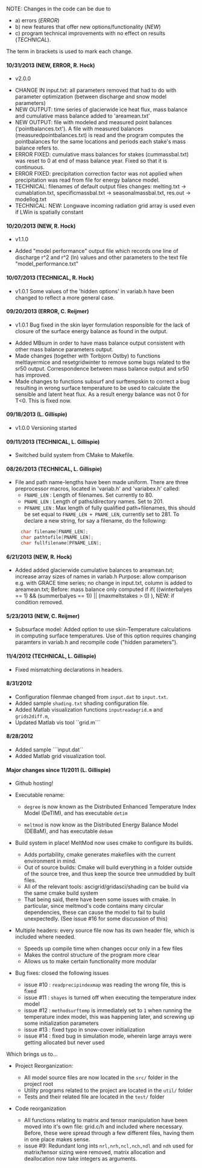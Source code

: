 NOTE: Changes in the code can be due to
* a) errors  (_ERROR_)
* b) new features that offer new options/functionality (_NEW_)
* c) program technical improvements with no effect on results (_TECHNICAL_).

The term in brackets is used to mark each change.

#### 10/31/2013 (NEW, ERROR, R. Hock)
* v2.0.0
- CHANGE IN input.txt: all parameters removed that had to do with parameter optimization (between discharge and snow model parameters)
- NEW OUTPUT: time series of glacierwide ice heat flux, mass balance and cumulative mass balance added to 'areamean.txt'
- NEW OUTPUT: file with modeled and measured point balances ('pointbalances.txt'). A file with measured balances (measuredpointbalances.txt) is read and the program computes the pointbalances for the same locations and periods each stake's mass balance refers to.
- ERROR FIXED: cumulative mass balances for stakes (cummassbal.txt) was reset to 0 at end of mass balance year. Fixed so that it is continuous.
- ERROR FIXED: precipitation correction factor was not applied when precipitation was read from file for energy balance model.
- TECHNICAL: filenames of default output files changes:
     melting.txt        → cumablation.txt, 
     specificmassbal.txt → seasonalmassbal.txt, 
     res.out  	        → modellog.txt
- TECHNICAL: NEW: Longwave incoming radiation grid array is used even if LWin is spatially constant

#### 10/20/2013 (NEW, R. Hock)
* v1.1.0
- Added "model performance" output file which records one line of discharge r^2 and r^2 (ln) values and other parameters
to the text file "model_performance.txt"

#### 10/07/2013  (TECHNICAL, R. Hock)
* v1.0.1
  Some values of the 'hidden options' in variab.h have been changed to reflect a more general case.

#### 09/20/2013 (ERROR, C. Reijmer)

* v1.0.1
   Bug fixed in the skin layer formulation responsible for the lack of closure of the surface energy balance as found in the output.
- Added MBsum in order to have mass balance output consistent with other mass balance parameters output.
- Made changes (together with Torbjorn Ostby) to functions meltlayermice and resetgridwinter to remove 
some bugs related to the sr50 output. Correspondence between mass balance output and sr50 has improved.
- Made changes to functions subsurf and surftempskin to correct a bug resulting in wrong surface temperature to be used to calculate the sensible and latent heat flux. As a result energy balance was not 0 for T<0. This is fixed now.

#### 09/18/2013 (L. Gillispie)
* v1.0.0 Versioning started

#### 09/11/2013  (TECHNICAL, L. Gillispie)
* Switched build system from CMake to Makefile.


#### 08/26/2013  (TECHNICAL, L. Gillispie)
* File and path name-lengths have been made uniform. There are three preprocessor
  macros, located in 'variab.h' and 'variabex.h' called:
    - ```FNAME_LEN``` : Length of filenames. Set currently to 80.
    - ```PNAME_LEN``` : Length of paths/directory names. Set to 201.
    - ```PFNAME_LEN``` : Max length of fully qualified path+filenames,
      this should be set equal to ```FNAME_LEN + PNAME_LEN```, currently
      set to 281.
  To declare a new string, for say a filename, do the following:
  ```c
    char filename[FNAME_LEN];
    char pathtofile[PNAME_LEN];
    char fullfilename[PFNAME_LEN];
  ```

#### 6/21/2013  (NEW, R. Hock)
* Added added glacierwide cumulative balances to areamean.txt; increase array sizes of names in variab.h
  Purpose: allow comparison e.g. with GRACE time series; no change in
  input.txt, column is added to areamean.txt;
  Before: mass balance only computed if if( ((winterbalyes == 1) &&
  (summerbalyes == 1)) || (maxmeltstakes > 0) ), NEW: if condition
  removed.

#### 5/23/2013  (NEW, C. Reijmer)
* Subsurface model: Added option to use skin-Temperature calculations in computing surface temperatures.
  Use of this option requires changing paramters in variab.h and recompile code ("hidden parameters").

#### 11/4/2012  (TECHNICAL, L. Gillispie)
* Fixed mismatching declarations in headers.

#### 8/31/2012
* Configuration filenmae changed from ```input.dat``` to ```input.txt```.
* Added sample ```shading.txt``` shading configuration file.
* Added Matlab visualization functions ```inputreadagrid.m``` and ```grids2diff.m```,
* Updated Matlab vis tool ``grid.m```

#### 8/28/2012
* Added sample ```input.dat``
* Added Matlab grid visualization tool.

#### Major changes since 11/2011 (L. Gillispie)

* Github hosting!

* Executable rename:
    - ```degree``` is now known as the Distributed Enhanced Temperature Index 
    Model (DeTIM), and has executable ```detim```

    - ```meltmod``` is now know as the Distributed Energy Balance Model (DEBaM),
    and has executable ```debam```
 

* Build system in place! MeltMod now uses cmake to configure its builds.
    - Adds portability, cmake generates makefiles with the current environment
        in mind.
    - Out of source builds: Cmake will build everything in a folder outside of
        the source tree, and thus keep the source tree unmuddied by built files.
    - All of the relevant tools: ascigrid/gridasci/shading can be build via
        the same cmake build system
    - That being said, there have been some issues with cmake. In particular,
        since meltmod's code contains many circular dependencies, these can
        cause the model to fail to build unexpectedly. (See issue #16 for some
        discussion of this)

* Multiple headers: every source file now has its own header file, which is included where needed.
    - Speeds up compile time when changes occur only in a few files
    - Makes the control structure of the program more clear
    - Allows us to make certain functionality more modular

* Bug fixes: closed the following issues
    - issue #10 : ``readprecipindexmap`` was reading the wrong file, this is fixed
    - issue #11 : ``shayes`` is turned off when executing the temperature index model
    - issue #12 : ``methodsurftemp`` is immediately set to ``1`` when running the 
        temperature index model, this was happening later, and screwing up some
        initialization parameters
    - issue #13 : fixed typo in snow-cover initialization
    - issue #14 : fixed bug in simulation mode, wherein large arrays were getting allocated
        but never used

Which brings us to...

* Project Reorganization:
    - All model source files are now located in the ```src/``` folder in the
        project root
    - Utility programs related to the project are located in the ```util/``` folder 
    - Tests and their related file are located in the ```test/``` folder

* Code reorganization
    - All functions relating to matrix and tensor manipulation have been moved into
        it's own file: grid.c/h and included where necessary. Before, these were
        spread through a few different files, having them in one place makes sense.
    - issue #9: Redundant long ints ```nrl,nrh,ncl,nch,ndl``` and ```ndh``` used for 
        matrix/tensor sizing were removed, matrix
        allocation and deallocation now take integers as arguments.

